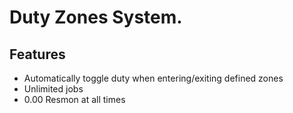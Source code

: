 # Duty Zones System.

## Features
- Automatically toggle duty when entering/exiting defined zones
- Unlimited jobs
- 0.00 Resmon at all times